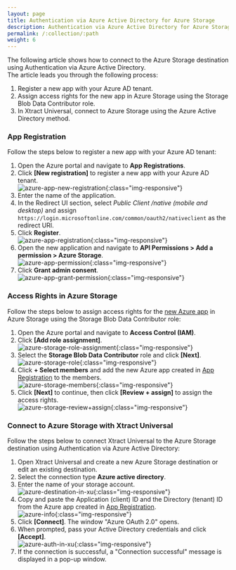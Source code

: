 ```yaml
---
layout: page
title: Authentication via Azure Active Directory for Azure Storage
description: Authentication via Azure Active Directory for Azure Storage
permalink: /:collection/:path
weight: 6
---
```


The following article shows how to connect to the Azure Storage destination using Authentication via Azure Active Directory.<br>
The article leads you through the following process:

1. Register a new app with your Azure AD tenant.
2. Assign access rights for the new app in Azure Storage using the Storage Blob Data Contributor role.
3. In Xtract Universal, connect to Azure Storage using the Azure Active Directory method.

### App Registration

Follow the steps below to register a new app with your Azure AD tenant:

1. Open the Azure portal and navigate to **App Registrations**.
2. Click **[New registration]** to register a new app with your Azure AD tenant. <br>
![azure-app-new-registration](/img/contents/xu/azure-storage/azure-app-new-registration.png){:class="img-responsive"}
3. Enter the name of the application.
4. In the Redirect UI section, select *Public Client /native (mobile and desktop)* and assign `https://login.microsoftonline.com/common/oauth2/nativeclient` as the redirect URI.
5. Click **Register**.<br>
![azure-app-registration](/img/contents/xu/azure-storage/azure-app-registration.png){:class="img-responsive"}
6. Open the new application and navigate to **API Permissions > Add a permission > Azure Storage**.<br>
![azure-app-permission](/img/contents/xu/azure-storage/azure-app-permission.png){:class="img-responsive"}
7. Click **Grant admin consent**.<br>
![azure-app-grant-permission](/img/contents/xu/azure-storage/azure-app-grant-permission.png){:class="img-responsive"}

### Access Rights in Azure Storage

Follow the steps below to assign access rights for the [new Azure app](#app-registration) in Azure Storage using the Storage Blob Data Contributor role:

1. Open the Azure portal and navigate to **Access Control (IAM)**. 
2. Click **[Add role assignment]**.<br>
![azure-storage-role-assignment](/img/contents/xu/azure-storage/azure-storage-role-assignment.png){:class="img-responsive"}
3. Select the **Storage Blob Data Contributor** role and click **[Next]**. <br>
![azure-storage-role](/img/contents/xu/azure-storage/azure-storage-role.png){:class="img-responsive"}
4. Click **+ Select members** and add the new Azure app created in [App Registration](#app-registration) to the members.<br>
![azure-storage-members](/img/contents/xu/azure-storage/azure-storage-members.png){:class="img-responsive"}
5. Click **[Next]** to continue, then click **[Review + assign]** to assign the access rights.<br>
![azure-storage-review+assign](/img/contents/xu/azure-storage/azure-storage-review+assign.png){:class="img-responsive"}

### Connect to Azure Storage with Xtract Universal

Follow the steps below to connect Xtract Universal to the Azure Storage destination using Authentication via Azure Active Directory:

1. Open Xtract Universal and create a new Azure Storage destination or edit an existing destination.
2. Select the connection type **Azure active directory**. 
3. Enter the name of your storage account.<br>
![azure-destination-in-xu](/img/contents/xu/azure-storage/azure-destination-in-xu.png){:class="img-responsive"}
4. Copy and paste the Application (client) ID and the Directory (tenant) ID from the Azure app created in [App Registration](#app-registration).<br>
![azure-info](/img/contents/xu/azure-storage/azure-info.png){:class="img-responsive"}
5. Click **[Connect]**. The window "Azure OAuth 2.0" opens.
6. When prompted, pass your Active Directory credentials and click **[Accept]**. <br>
![azure-auth-in-xu](/img/contents/xu/azure-storage/azure-auth-in-xu.png){:class="img-responsive"}
7. If the connection is successful, a "Connection successful" message is displayed in a pop-up window.

